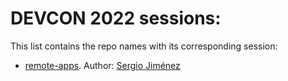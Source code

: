 # DEVCON 2022 sessions:

This list contains the repo names with its corresponding session:

-   [remote-apps](https://vimeo.com/showcase/9458832/video/693572696). Author: [Sergio Jiménez](https://github.com/sergiojimcos) 